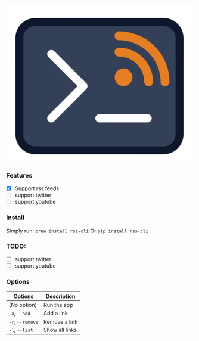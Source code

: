 ![rss-cli logo](readme/rss-cli_logo.png)

### Features

- [x] Support rss feeds
- [ ] support twitter
- [ ] support youtube

### Install

Simply run:
`brew install rss-cli`
Or
`pip install rss-cli`

### TODO:

- [ ] support twitter
- [ ] support youtube

### Options

| Options          | Description    |
| ---------------- | -------------- |
| (No option)      | Run the app    |
| `-a`, `--add`    | Add a link     |
| `-r`, `--remove` | Remove a link  |
| `-l`, `--list`   | Show all links |
